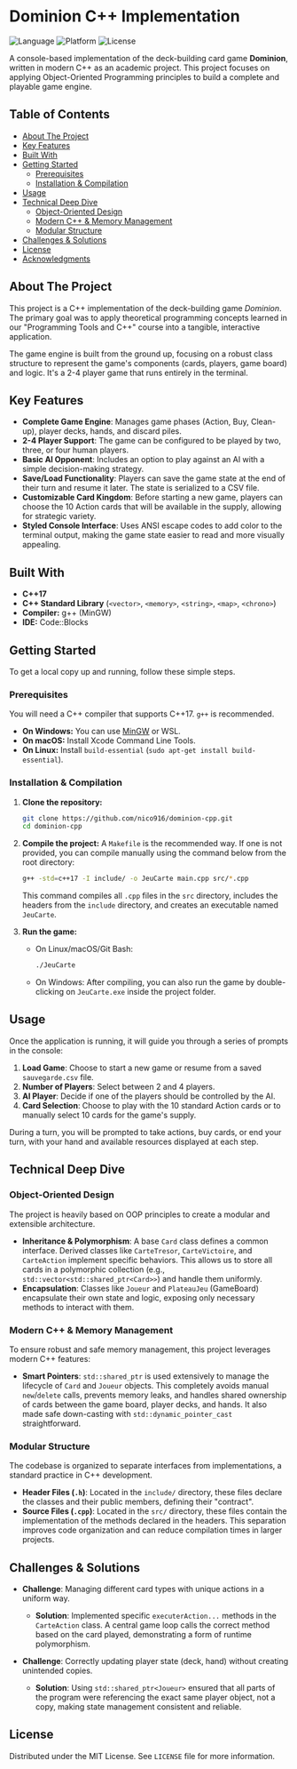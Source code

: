 # Dominion C++ Implementation

![Language](https://img.shields.io/badge/language-C%2B%2B-blue.svg)
![Platform](https://img.shields.io/badge/platform-Console-lightgrey.svg)
![License](https://img.shields.io/badge/license-MIT-green.svg)

A console-based implementation of the deck-building card game **Dominion**, written in modern C++ as an academic project. This project focuses on applying Object-Oriented Programming principles to build a complete and playable game engine.

## Table of Contents

- [About The Project](#about-the-project)
- [Key Features](#key-features)
- [Built With](#built-with)
- [Getting Started](#getting-started)
  - [Prerequisites](#prerequisites)
  - [Installation & Compilation](#installation--compilation)
- [Usage](#usage)
- [Technical Deep Dive](#technical-deep-dive)
  - [Object-Oriented Design](#object-oriented-design)
  - [Modern C++ & Memory Management](#modern-c--memory-management)
  - [Modular Structure](#modular-structure)
- [Challenges & Solutions](#challenges--solutions)
- [License](#license)
- [Acknowledgments](#acknowledgments)

## About The Project

This project is a C++ implementation of the deck-building game *Dominion*. The primary goal was to apply theoretical programming concepts learned in our "Programming Tools and C++" course into a tangible, interactive application.

The game engine is built from the ground up, focusing on a robust class structure to represent the game's components (cards, players, game board) and logic. It's a 2-4 player game that runs entirely in the terminal.

## Key Features

-   **Complete Game Engine**: Manages game phases (Action, Buy, Clean-up), player decks, hands, and discard piles.
-   **2-4 Player Support**: The game can be configured to be played by two, three, or four human players.
-   **Basic AI Opponent**: Includes an option to play against an AI with a simple decision-making strategy.
-   **Save/Load Functionality**: Players can save the game state at the end of their turn and resume it later. The state is serialized to a CSV file.
-   **Customizable Card Kingdom**: Before starting a new game, players can choose the 10 Action cards that will be available in the supply, allowing for strategic variety.
-   **Styled Console Interface**: Uses ANSI escape codes to add color to the terminal output, making the game state easier to read and more visually appealing.

## Built With

-   **C++17**
-   **C++ Standard Library** (`<vector>`, `<memory>`, `<string>`, `<map>`, `<chrono>`)
-   **Compiler:** g++ (MinGW)
-   **IDE:** Code::Blocks

## Getting Started

To get a local copy up and running, follow these simple steps.

### Prerequisites

You will need a C++ compiler that supports C++17. `g++` is recommended.
-   **On Windows:** You can use [MinGW](http://www.mingw.org/) or WSL.
-   **On macOS:** Install Xcode Command Line Tools.
-   **On Linux:** Install `build-essential` (`sudo apt-get install build-essential`).

### Installation & Compilation

1.  **Clone the repository:**
    ```sh
    git clone https://github.com/nico916/dominion-cpp.git
    cd dominion-cpp
    ```

2.  **Compile the project:**
    A `Makefile` is the recommended way. If one is not provided, you can compile manually using the command below from the root directory:
    ```sh
    g++ -std=c++17 -I include/ -o JeuCarte main.cpp src/*.cpp
    ```
    This command compiles all `.cpp` files in the `src` directory, includes the headers from the `include` directory, and creates an executable named `JeuCarte`.

3.  **Run the game:**
    -   On Linux/macOS/Git Bash:
        ```sh
        ./JeuCarte
        ```
    -   On Windows: After compiling, you can also run the game by double-clicking on `JeuCarte.exe` inside the project folder.

## Usage

Once the application is running, it will guide you through a series of prompts in the console:
1.  **Load Game**: Choose to start a new game or resume from a saved `sauvegarde.csv` file.
2.  **Number of Players**: Select between 2 and 4 players.
3.  **AI Player**: Decide if one of the players should be controlled by the AI.
4.  **Card Selection**: Choose to play with the 10 standard Action cards or to manually select 10 cards for the game's supply.

During a turn, you will be prompted to take actions, buy cards, or end your turn, with your hand and available resources displayed at each step.

## Technical Deep Dive

### Object-Oriented Design

The project is heavily based on OOP principles to create a modular and extensible architecture.
-   **Inheritance & Polymorphism**: A base `Card` class defines a common interface. Derived classes like `CarteTresor`, `CarteVictoire`, and `CarteAction` implement specific behaviors. This allows us to store all cards in a polymorphic collection (e.g., `std::vector<std::shared_ptr<Card>>`) and handle them uniformly.
-   **Encapsulation**: Classes like `Joueur` and `PlateauJeu` (GameBoard) encapsulate their own state and logic, exposing only necessary methods to interact with them.

### Modern C++ & Memory Management

To ensure robust and safe memory management, this project leverages modern C++ features:
-   **Smart Pointers**: `std::shared_ptr` is used extensively to manage the lifecycle of `Card` and `Joueur` objects. This completely avoids manual `new`/`delete` calls, prevents memory leaks, and handles shared ownership of cards between the game board, player decks, and hands. It also made safe down-casting with `std::dynamic_pointer_cast` straightforward.

### Modular Structure

The codebase is organized to separate interfaces from implementations, a standard practice in C++ development.
-   **Header Files (`.h`)**: Located in the `include/` directory, these files declare the classes and their public members, defining their "contract".
-   **Source Files (`.cpp`)**: Located in the `src/` directory, these files contain the implementation of the methods declared in the headers. This separation improves code organization and can reduce compilation times in larger projects.

## Challenges & Solutions

-   **Challenge**: Managing different card types with unique actions in a uniform way.
    -   **Solution**: Implemented specific `executerAction...` methods in the `CarteAction` class. A central game loop calls the correct method based on the card played, demonstrating a form of runtime polymorphism.

-   **Challenge**: Correctly updating player state (deck, hand) without creating unintended copies.
    -   **Solution**: Using `std::shared_ptr<Joueur>` ensured that all parts of the program were referencing the exact same player object, not a copy, making state management consistent and reliable.

## License

Distributed under the MIT License. See `LICENSE` file for more information.
